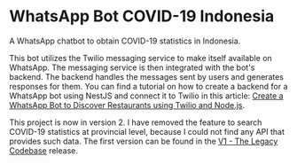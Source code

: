 # WhatsApp Bot COVID-19 Indonesia

A WhatsApp chatbot to obtain COVID-19 statistics in Indonesia.

This bot utilizes the Twilio messaging service to make itself available on WhatsApp. The messaging service is then integrated with the bot's backend. The backend handles the messages sent by users and generates responses for them. You can find a tutorial on how to create a backend for a WhatsApp bot using NestJS and connect it to Twilio in this article: [Create a WhatsApp Bot to Discover Restaurants using Twilio and Node.js](https://www.twilio.com/blog/whatsapp-bot-discover-restaurants-twilio-node-js).

This project is now in version 2. I have removed the feature to search COVID-19 statistics at provincial level, because I could not find any API that provides such data. The first version can be found in the [V1 - The Legacy Codebase](https://github.com/mramirid/whatsapp-bot-covid/releases/tag/v1) release.

<!-- TODO: add screenshots -->
<!-- ## Screenshots -->

<!-- <p align="center">
  <img src="assets/images/1.jpeg" alt="Screenshot 1" border="1" height="600">
</p>

<hr>

<p align="center">
  <img src="assets/images/2.jpeg" alt="Screenshot 1" border="1" height="600">
</p> -->
